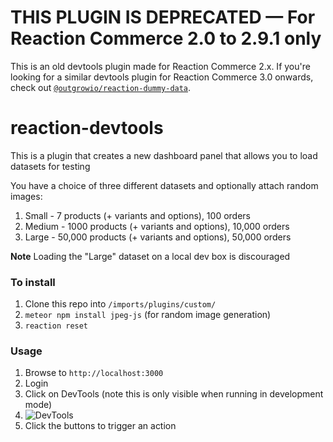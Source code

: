 # THIS PLUGIN IS DEPRECATED — For Reaction Commerce 2.0 to 2.9.1 only

This is an old devtools plugin made for Reaction Commerce 2.x. If you're looking for a similar devtools plugin for Reaction Commerce 3.0 onwards, check out [`@outgrowio/reaction-dummy-data`](https://github.com/outgrow/reaction-dummy-data).

# reaction-devtools

This is a plugin that creates a new dashboard panel that allows you to load datasets for testing

You have a choice of three different datasets and optionally attach random images:

1. Small - 7 products (+ variants and options), 100 orders
1. Medium - 1000 products (+ variants and options), 10,000 orders
1. Large - 50,000 products (+ variants and options), 50,000 orders

**Note** Loading the "Large" dataset on a local dev box is discouraged

### To install

1. Clone this repo into `/imports/plugins/custom/`
1. `meteor npm install jpeg-js` (for random image generation)
1. `reaction reset`


### Usage

1. Browse to `http://localhost:3000`
1. Login
1. Click on DevTools (note this is only visible when running in development mode)
1. ![DevTools](screenshots/devtools-screen.png)
1. Click the buttons to trigger an action
